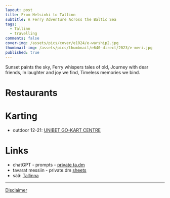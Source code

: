 ```yaml
---
layout: post
title: From Helsinki to Tallinn
subtitle: A Ferry Adventure Across the Baltic Sea
tags:
  - Tallinn
  - travelling
comments: false
cover-img: /assets/pics/cover/e1024/e-warship2.jpg
thumbnail-img: /assets/pics/thumbnail/e640-direct/2023/e-meri.jpg
published: true
---
```


Sunset paints the sky,
Ferry whispers tales of old,
Journey with dear friends,
In laughter and joy we find,
Timeless memories we bind.

# Restaurants

# Karting

- outdoor 12-21: [UNIBET GO-KART CENTRE](https://www.hobikart.ee/en/)

# Links

- chatGPT - prompts - [private ta.dm](https://docs.google.com/document/d/1n1Vl_3XI5mYtdwjpzkOmbijMq9S61ba18t5PttlT9xE/edit?usp=sharing)
- tavarat messiin - private.dm [sheets](https://docs.google.com/spreadsheets/d/19BkGyPCeYUFju6qmrPmDd3s-zcD2MNX5jRguvoorb1c/edit?usp=sharing)
- sää: [Tallinna](https://www.foreca.fi/Estonia/Tallinn)

---

[Disclaimer](https://talonendm.github.io/disclaimer)

